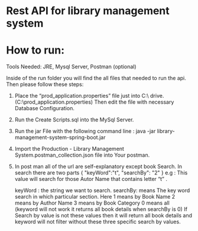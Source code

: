 # Rest API for library management system

# How to run: 
Tools Needed: JRE, Mysql Server, Postman (optional)

Inside of the run folder you will find the all files that needed to run the api.
Then please follow these steps:

1. Place the “prod_application.properties” file just into C:\ drive.(C:\prod_application.properties)
   Then edit the file with necessary Database Configuration.

2. Run the Create Scripts.sql into the MySql Server.

3. Run the jar File with the following command line :
   java -jar library-management-system-spring-boot.jar

4. Import the Production - Library Management System.postman_collection.json file into Your postman.

5. In post man all of the url are self-explanatory except book Search.
    In search there are two parts
    {
      "keyWord":"t",
      "searchBy": "2"
    }
   e.g : This value will search for those Autor Name that contains letter “t” .
   
   keyWord : the string we want to search.
   searchBy: means The key word search in which particular section.
   Here 1 means by Book Name
        2 means by Author Name
        3 means by Book Category
        0 means all (keyword will not work it returns all book details when searchBy is 0)
   If Search by value is not these values then it will return all book details and keyword will not filter without these three specific        search by values.
